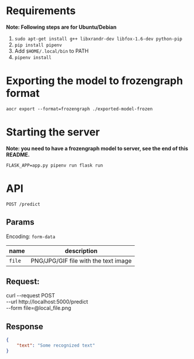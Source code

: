 # Requirements

**Note: Following steps are for Ubuntu/Debian**

1. `sudo apt-get install g++ libxrandr-dev libfox-1.6-dev python-pip`
2. `pip install pipenv`
3. Add `$HOME/.local/bin` to PATH
4. `pipenv install`

# Exporting the model to frozengraph format

`aocr export --format=frozengraph ./exported-model-frozen`

# Starting the server

**Note: you need to have a frozengraph model to server, see the end of this README.**

`FLASK_APP=app.py pipenv run flask run`

# API

`POST /predict`

## Params

Encoding: `form-data`

name | description
------ |----
`file` | PNG/JPG/GIF file with the text image


## Request:

curl --request POST \
  --url http://localhost:5000/predict \
  --form file=@local_file.png

## Response

```json
{
    "text": "Some recognized text"
}
```





